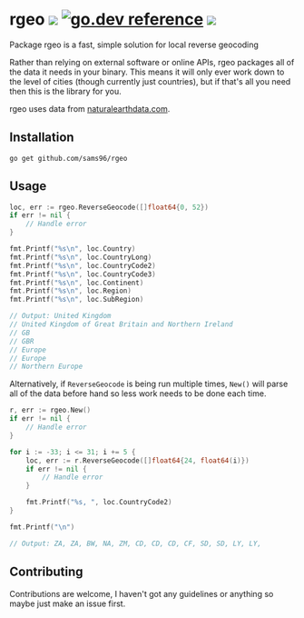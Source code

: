 # rgeo ![](https://img.shields.io/github/workflow/status/sams96/rgeo/test?style=flat-square) [![go.dev reference](https://img.shields.io/badge/go.dev-reference-007d9c?logo=go&logoColor=white&style=flat-square)](https://pkg.go.dev/github.com/sams96/rgeo) ![](https://goreportcard.com/badge/github.com/sams96/rgeo?style=flat-square)

Package rgeo is a fast, simple solution for local reverse geocoding

Rather than relying on external software or online APIs, rgeo packages all of
the data it needs in your binary. This means it will only ever work down to the
level of cities (though currently just countries), but if that's all you need
then this is the library for you.

rgeo uses data from [naturalearthdata.com](https://naturalearthdata.com).

## Installation

    go get github.com/sams96/rgeo

## Usage

```go
loc, err := rgeo.ReverseGeocode([]float64{0, 52})
if err != nil {
	// Handle error
}

fmt.Printf("%s\n", loc.Country)
fmt.Printf("%s\n", loc.CountryLong)
fmt.Printf("%s\n", loc.CountryCode2)
fmt.Printf("%s\n", loc.CountryCode3)
fmt.Printf("%s\n", loc.Continent)
fmt.Printf("%s\n", loc.Region)
fmt.Printf("%s\n", loc.SubRegion)

// Output: United Kingdom
// United Kingdom of Great Britain and Northern Ireland
// GB
// GBR
// Europe
// Europe
// Northern Europe
```

Alternatively, if `ReverseGeocode` is being run multiple times, `New()` will
parse all of the data before hand so less work needs to be done each time.
```go
r, err := rgeo.New()
if err != nil {
	// Handle error
}

for i := -33; i <= 31; i += 5 {
	loc, err := r.ReverseGeocode([]float64{24, float64(i)})
	if err != nil {
		// Handle error
	}

	fmt.Printf("%s, ", loc.CountryCode2)
}

fmt.Printf("\n")

// Output: ZA, ZA, BW, NA, ZM, CD, CD, CD, CF, SD, SD, LY, LY,
```
## Contributing

Contributions are welcome, I haven't got any guidelines or anything so maybe
just make an issue first.
